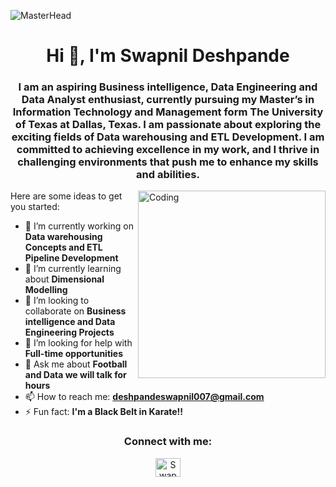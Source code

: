 ![MasterHead](https://i0.wp.com/timoelliott.com/blog/wp-content/uploads/2020/12/if-youve-finished-arguing-I-have-data.jpg?fit=1041%2C498&ssl=1)
<h1 align="center">Hi 👋, I'm Swapnil Deshpande</h1>

<h3 align="center">I am an aspiring Business intelligence, Data Engineering and Data Analyst enthusiast, currently pursuing my Master’s in Information Technology and Management form The University of Texas at Dallas, Texas. I am passionate about exploring the exciting fields of Data warehousing and ETL Development. I am committed to achieving excellence in my work, and I thrive in challenging environments that push me to enhance my skills and abilities.</h3>
<img align="right" alt="Coding" height="300" width="300" src="https://aryng.com/assets/img/ani2.gif">


Here are some ideas to get you started:

- 🔭 I’m currently working on **Data warehousing Concepts and ETL Pipeline Development**
- 🌱 I’m currently learning about **Dimensional Modelling**
- 👯 I’m looking to collaborate on **Business intelligence and Data Engineering Projects**
- 🤔 I’m looking for help with **Full-time opportunities**
- 💬 Ask me about **Football and Data we will talk for hours** 
- 📫 How to reach me: **deshpandeswapnil007@gmail.com**
- ⚡ Fun fact: **I'm a Black Belt in Karate!!**


<h3 align="center">Connect with me:</h3>
<p align="center">
<a href="https://www.linkedin.com/in/deshpande-swapnil?lipi=urn%3Ali%3Apage%3Ad_flagship3_profile_view_base_contact_details%3BZDlu0D1ETQeumc11LQ22NA%3D%3D" target="blank"><img align="center" src="https://raw.githubusercontent.com/rahuldkjain/github-profile-readme-generator/master/src/images/icons/Social/linked-in-alt.svg" alt="SwapnilDeshpadne" height="30" width="40" /></a>
</p>
